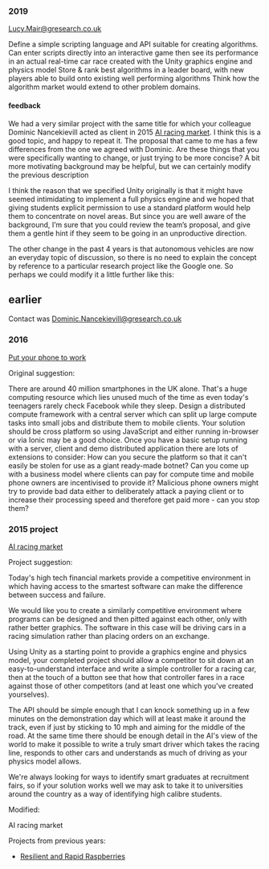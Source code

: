 ### 2019

Lucy.Mair@gresearch.co.uk

Define a simple scripting language and API suitable for creating
algorithms. Can enter scripts directly into an interactive game then see
its performance in an actual real-time car race created with the Unity
graphics engine and physics model Store & rank best algorithms in a
leader board, with new players able to build onto existing well
performing algorithms Think how the algorithm market would extend to
other problem domains.

#### feedback

We had a very similar project with the same title for which your
colleague Dominic Nancekievill acted as client in 2015 [AI racing
market](AI_racing_market "wikilink"). I think this is a good topic, and
happy to repeat it. The proposal that came to me has a few differences
from the one we agreed with Dominic. Are these things that you were
specifically wanting to change, or just trying to be more concise? A bit
more motivating background may be helpful, but we can certainly modify
the previous description

I think the reason that we specified Unity originally is that it might
have seemed intimidating to implement a full physics engine and we hoped
that giving students explicit permission to use a standard platform
would help them to concentrate on novel areas. But since you are well
aware of the background, I’m sure that you could review the team’s
proposal, and give them a gentle hint if they seem to be going in an
unproductive direction.

The other change in the past 4 years is that autonomous vehicles are now
an everyday topic of discussion, so there is no need to explain the
concept by reference to a particular research project like the Google
one. So perhaps we could modify it a little further like this:

## earlier

Contact was Dominic.Nancekievill@gresearch.co.uk

### 2016

[Put your phone to work](Put_your_phone_to_work "wikilink")

Original suggestion:

There are around 40 million smartphones in the UK alone. That's a huge
computing resource which lies unused much of the time as even today's
teenagers rarely check Facebook while they sleep. Design a distributed
compute framework with a central server which can split up large compute
tasks into small jobs and distribute them to mobile clients. Your
solution should be cross platform so using JavaScript and either running
in-browser or via Ionic may be a good choice. Once you have a basic
setup running with a server, client and demo distributed application
there are lots of extensions to consider: How can you secure the
platform so that it can't easily be stolen for use as a giant ready-made
botnet? Can you come up with a business model where clients can pay for
compute time and mobile phone owners are incentivised to provide it?
Malicious phone owners might try to provide bad data either to
deliberately attack a paying client or to increase their processing
speed and therefore get paid more - can you stop them?

### 2015 project

[AI racing market](AI_racing_market "wikilink")

Project suggestion:

Today's high tech financial markets provide a competitive environment in
which having access to the smartest software can make the difference
between success and failure.

We would like you to create a similarly competitive environment where
programs can be designed and then pitted against each other, only with
rather better graphics. The software in this case will be driving cars
in a racing simulation rather than placing orders on an exchange.

Using Unity as a starting point to provide a graphics engine and physics
model, your completed project should allow a competitor to sit down at
an easy-to-understand interface and write a simple controller for a
racing car, then at the touch of a button see that how that controller
fares in a race against those of other competitors (and at least one
which you've created yourselves).

The API should be simple enough that I can knock something up in a few
minutes on the demonstration day which will at least make it around the
track, even if just by sticking to 10 mph and aiming for the middle of
the road. At the same time there should be enough detail in the AI's
view of the world to make it possible to write a truly smart driver
which takes the racing line, responds to other cars and understands as
much of driving as your physics model allows.

We're always looking for ways to identify smart graduates at recruitment
fairs, so if your solution works well we may ask to take it to
universities around the country as a way of identifying high calibre
students.

Modified:

AI racing market

Projects from previous years:

- [Resilient and Rapid
  Raspberries](Resilient_and_Rapid_Raspberries "wikilink")